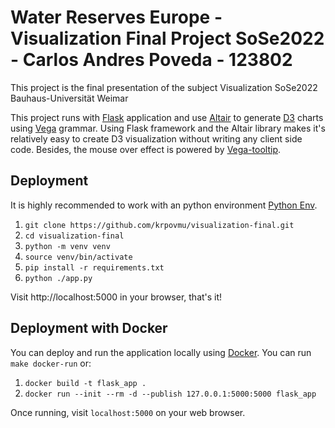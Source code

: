 # Water Reserves Europe - Visualization Final Project SoSe2022 - Carlos Andres Poveda - 123802

This project is the final presentation of the subject Visualization SoSe2022 Bauhaus-Universität Weimar

This project runs with [Flask](http://flask.pocoo.org) application and use [Altair](https://altair-viz.github.io/index.html) to generate [D3](https://d3js.org) charts using [Vega](https://vega.github.io/vega/) grammar. Using Flask framework and the Altair library makes it's relatively easy to create D3 visualization without writing any client side code. Besides, the mouse over effect is powered by [Vega-tooltip](https://github.com/vega/vega-tooltip).

## Deployment

It is highly recommended to work with an python environment [Python Env](https://docs.python.org/3/library/venv.html).

1. `git clone https://github.com/krpovmu/visualization-final.git`
1. `cd visualization-final`
1. `python -m venv venv`
1. `source venv/bin/activate`
1. `pip install -r requirements.txt`
1. `python ./app.py`

Visit http://localhost:5000 in your browser, that's it!

## Deployment with Docker

You can deploy and run the application locally using [Docker](https://www.docker.com/). You can run `make docker-run` or:

1. `docker build -t flask_app .`
1. `docker run --init --rm -d --publish 127.0.0.1:5000:5000 flask_app`

Once running, visit `localhost:5000` on your web browser. 
